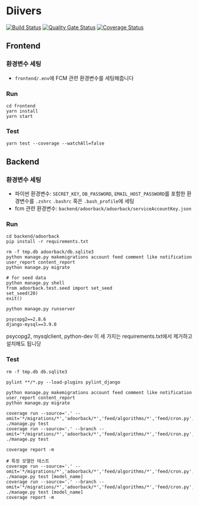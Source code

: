 # Diivers

[![Build Status](https://travis-ci.org/swsnu/swpp2020-team8.svg?branch=master)](https://travis-ci.org/swsnu/swpp2020-team8)
[![Quality Gate Status](https://sonarcloud.io/api/project_badges/measure?project=swsnu_swpp2020-team8&metric=alert_status)](https://sonarcloud.io/dashboard?id=swsnu_swpp2020-team8)
[![Coverage Status](https://coveralls.io/repos/github/swsnu/swpp2020-team8/badge.svg?branch=master)](https://coveralls.io/github/swsnu/swpp2020-team8?branch=master)

## Frontend

### 환경변수 세팅
- `frontend/.env`에 FCM 관련 환경변수를 세팅해줍니다


### Run
```
cd frontend
yarn install
yarn start
```

### Test
```
yarn test --coverage --watchAll=false
```

## Backend
### 환경변수 세팅
- 파이썬 환경변수: `SECRET_KEY`, `DB_PASSWORD`, `EMAIL_HOST_PASSWORD`를 포함한 환경변수를 `.zshrc` `.bashrc` 혹은 `.bash_profile`에 세팅
- fcm 관련 환경변수: `backend/adoorback/adoorback/serviceAccountKey.json`


### Run
```
cd backend/adoorback
pip install -r requirements.txt

rm -f tmp.db adoorback/db.sqlite3
python manage.py makemigrations account feed comment like notification user_report content_report
python manage.py migrate

# for seed data
python manage.py shell
from adoorback.test.seed import set_seed
set_seed(20)
exit()

python manage.py runserver
```

```
psycopg2==2.8.6
django-mysql==3.9.0
```
psycopg2, mysqlclient, python-dev
이 세 가지는 requirements.txt에서 제거하고 설치해도 됩니당


### Test

```
rm -f tmp.db db.sqlite3

pylint **/*.py --load-plugins pylint_django

python manage.py makemigrations account feed comment like notification user_report content_report
python manage.py migrate

coverage run --source='.' --omit='*/migrations/*','adoorback/*','feed/algorithms/*','feed/cron.py','account/cron.py','locustfile.py','manage.py','*/wsgi.py','*/asgi.py','*/utils/*' ./manage.py test
coverage run --source='.' --branch --omit='*/migrations/*','adoorback/*','feed/algorithms/*','feed/cron.py','account/cron.py','locustfile.py','manage.py','*/wsgi.py','*/asgi.py','*/utils/*' ./manage.py test

coverage report -m

# 특정 모델만 테스트
coverage run --source='.' --omit='*/migrations/*','adoorback/*','feed/algorithms/*','feed/cron.py','account/cron.py','locustfile.py','manage.py','*/wsgi.py','*/asgi.py','*/utils/*' ./manage.py test [model_name]
coverage run --source='.' --branch --omit='*/migrations/*','adoorback/*','feed/algorithms/*','feed/cron.py','account/cron.py','locustfile.py','manage.py','*/wsgi.py','*/asgi.py','*/utils/*' ./manage.py test [model_name]
coverage report -m
```

